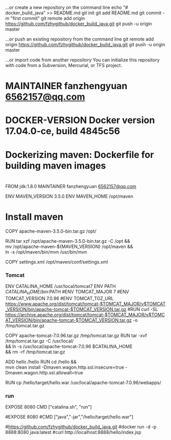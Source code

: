 …or create a new repository on the command line echo "# docker_build_java" >> README.md git init git add README.md git commit -m "first commit" git remote add origin https://github.com/fzhygithub/docker_build_java.git git push -u origin master

…or push an existing repository from the command line git remote add origin https://github.com/fzhygithub/docker_build_java.git git push -u origin master

…or import code from another repository You can initialize this repository with code from a Subversion, Mercurial, or TFS project.


#
# MAINTAINER        fanzhengyuan <6562157@qq.com>
# DOCKER-VERSION    Docker version 17.04.0-ce, build 4845c56
#
# Dockerizing maven: Dockerfile for building maven images
#
FROM       jdk:1.8.0
MAINTAINER fanzhengyuan <6562157@qq.com>

ENV MAVEN_VERSION 3.5.0
ENV MAVEN_HOME /opt/maven

# Install maven
COPY apache-maven-3.5.0-bin.tar.gz /opt/

RUN tar xzf /opt/apache-maven-3.5.0-bin.tar.gz -C /opt && \
    mv /opt/apache-maven-${MAVEN_VERSION} /opt/maven  && \
    ln -s /opt/maven/bin/mvn /usr/bin/mvn

COPY settings.xml /opt/maven/conf/settings.xml


### Tomcat ###
ENV CATALINA_HOME /usr/local/tomcat7
ENV PATH $CATALINA_HOME/bin:$PATH
#ENV TOMCAT_MAJOR 7
#ENV TOMCAT_VERSION 7.0.96
#ENV TOMCAT_TGZ_URL https://www.apache.org/dist/tomcat/tomcat-$TOMCAT_MAJOR/v$TOMCAT_VERSION/bin/apache-tomcat-$TOMCAT_VERSION.tar.gz
#RUN curl -SL https://archive.apache.org/dist/tomcat/tomcat-$TOMCAT_MAJOR/v$TOMCAT_VERSION/bin/apache-tomcat-$TOMCAT_VERSION.tar.gz -o /tmp/tomcat.tar.gz 

COPY apache-tomcat-7.0.96.tar.gz /tmp/tomcat.tar.gz
RUN tar -xvf /tmp/tomcat.tar.gz -C /usr/local/ \
  && ln -s /usr/local/apache-tomcat-7.0.96 $CATALINA_HOME  \
  && rm -rf /tmp/tomcat.tar.gz

ADD hello /hello
RUN cd /hello && \
    mvn clean install -Dmaven.wagon.http.ssl.insecure=true -Dmaven.wagon.http.ssl.allowall=true


RUN cp /hello/target/hello.war /usr/local/apache-tomcat-7.0.96/webapps/

### run ###
EXPOSE 8080
CMD ["catalina.sh", "run"]


#EXPOSE 8080
#CMD ["java","-jar","/hello/target/hello.war"]


#https://github.com/fzhygithub/docker_build_java.git
#docker run -d -p 8888:8080 java:latest
#curl http://localhost:8888/hello/index.jsp

